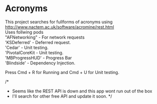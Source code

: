 # Acronyms
 This project searches for fullforms of acronyms using http://www.nactem.ac.uk/software/acromine/rest.html     
 Uses follwing pods     
 "AFNetworking" - For network requests     
 'KSDeferred'   - Deferred request.     
 'Cedar'        - Unit testing.     
 'PivotalCoreKit - Unit testing.     
 'MBProgressHUD' - Progress Bar     
 'Blindside'     - Dependency Injection.          
 
 Press Cmd + R for Running and Cmd + U for Unit testing.

/*
 * Seems like the REST API is down and this app wont run out of the box
 * I'll search for other free API and update it soon.
 */

